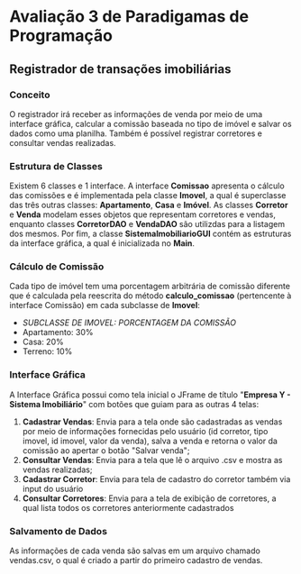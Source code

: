 # Avaliação 3 de Paradigamas de Programação
## Registrador de transações imobiliárias

### Conceito
O registrador irá receber as informações de venda por meio de uma interface gráfica, calcular a comissão baseada no tipo de imóvel e salvar os dados como uma planilha. Também é possível registrar corretores e consultar vendas realizadas.

### Estrutura de Classes
Existem 6 classes e 1 interface.
A interface **Comissao** apresenta o cálculo das comissões e é implementada pela classe **Imovel**, a qual é superclasse das três outras classes: **Apartamento**, **Casa** e **Imóvel**.
As classes **Corretor** e **Venda** modelam esses objetos que representam corretores e vendas, enquanto classes **CorretorDAO** e **VendaDAO** são utilizdas para a listagem dos mesmos.
Por fim, a classe **SistemaImobiliarioGUI** contém as estruturas da interface gráfica, a qual é inicializada no **Main**.

### Cálculo de Comissão
Cada tipo de imóvel tem uma porcentagem arbitrária de comissão diferente que é calculada pela reescrita do método **calculo_comissao** (pertencente à interface Comissão) em cada subclasse de **Imovel**:
- _SUBCLASSE DE IMOVEL: PORCENTAGEM DA COMISSÃO_
- Apartamento: 30%
- Casa: 20%
- Terreno: 10%

### Interface Gráfica
A Interface Gráfica possui como tela inicial o JFrame de título "**Empresa Y - Sistema Imobiliário**" com botões que guiam para as outras 4 telas:
1. **Cadastrar Vendas**: Envia para a tela onde são cadastradas as vendas por meio de informações fornecidas pelo usuário (id corretor, tipo imovel, id imovel, valor da venda), salva a venda e retorna o valor da comissão ao apertar o botão "Salvar venda";
2. **Consultar Vendas**: Envia para a tela que lê o arquivo .csv e mostra as vendas realizadas;
3. **Cadastrar Corretor**: Envia para tela de cadastro do corretor também via input do usuário
4. **Consultar Corretores**: Envia para a tela de exibição de corretores, a qual lista todos os corretores anteriormente cadastrados

### Salvamento de Dados
As informações de cada venda são salvas em um arquivo chamado vendas.csv, o qual é criado a partir do primeiro cadastro de vendas.
